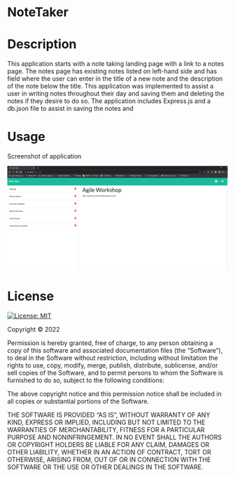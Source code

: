 # NoteTaker

# Description

This application starts with a note taking landing page with a link to a notes page. The notes page has existing notes listed on left-hand side and has field where the user can enter in the title of a new note and the description of the note below the title. This application was implemented to assist a user in writing notes throughout their day and saving them and deleting the notes if they desire to do so. The application includes Express.js and a db.json file to assist in saving the notes and 

# Usage

Screenshot of application

![](public/assets/Screenshot.PNG)



# License

[![License: MIT](https://img.shields.io/badge/License-MIT-yellow.svg)](https://opensource.org/licenses/MIT)

Copyright © 2022 <Anquavious Grant>

Permission is hereby granted, free of charge, to any person obtaining a copy of this software and associated documentation files (the “Software”), to deal in the Software without restriction, including without limitation the rights to use, copy, modify, merge, publish, distribute, sublicense, and/or sell copies of the Software, and to permit persons to whom the Software is furnished to do so, subject to the following conditions:

The above copyright notice and this permission notice shall be included in all copies or substantial portions of the Software.

THE SOFTWARE IS PROVIDED “AS IS”, WITHOUT WARRANTY OF ANY KIND, EXPRESS OR IMPLIED, INCLUDING BUT NOT LIMITED TO THE WARRANTIES OF MERCHANTABILITY, FITNESS FOR A PARTICULAR PURPOSE AND NONINFRINGEMENT. IN NO EVENT SHALL THE AUTHORS OR COPYRIGHT HOLDERS BE LIABLE FOR ANY CLAIM, DAMAGES OR OTHER LIABILITY, WHETHER IN AN ACTION OF CONTRACT, TORT OR OTHERWISE, ARISING FROM, OUT OF OR IN CONNECTION WITH THE SOFTWARE OR THE USE OR OTHER DEALINGS IN THE SOFTWARE.


